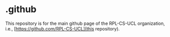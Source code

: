 # .github
This repository is for the main github page of the RPL-CS-UCL organization, i.e., [https://github.com/RPL-CS-UCL](this repository).
